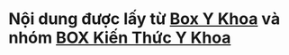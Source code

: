 <!-- omit in toc -->
# Nội dung được lấy từ [Box Y Khoa](https://www.facebook.com/BOXYkhoa) và nhóm [BOX Kiến Thức Y Khoa](https://www.facebook.com/groups/howthebodywork.mg)
